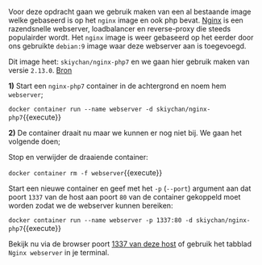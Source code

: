 Voor deze opdracht gaan we gebruik maken van een al bestaande image welke gebaseerd is op het `nginx` image en ook php bevat. [Nginx](https://www.nginx.com/) is een razendsnelle webserver, loadbalancer en reverse-proxy die steeds populairder wordt. Het `nginx` image is weer gebaseerd op het eerder door ons gebruikte `debian:9` image waar deze webserver aan is toegevoegd.

Dit image heet: `skiychan/nginx-php7` en we gaan hier gebruik maken van versie `2.13.0`. [Bron](https://hub.docker.com/r/skiychan/nginx-php7)

**1)** Start een `nginx-php7` container in de achtergrond en noem hem `webserver`;

`docker container run --name webserver -d skiychan/nginx-php7`{{execute}}

**2)** De container draait nu maar we kunnen er nog niet bij. We gaan het volgende doen;

Stop en verwijder de draaiende container:

`docker container rm -f webserver`{{execute}}

Start een nieuwe container en geef met het `-p` (`--port`) argument aan dat poort `1337` van de host aan poort `80` van de container gekoppeld moet worden zodat we de webserver kunnen bereiken:

`docker container run --name webserver -p 1337:80 -d skiychan/nginx-php7`{{execute}}

Bekijk nu via de browser poort [1337 van deze host](https://[[HOST_SUBDOMAIN]]-1337-[[KATACODA_HOST]].environments.katacoda.com/) of gebruik het tabblad `Nginx webserver` in je terminal.